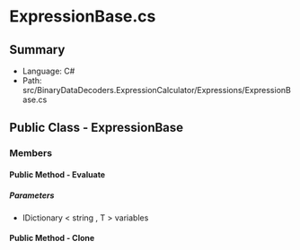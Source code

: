 ﻿# ExpressionBase.cs

## Summary

* Language: C#
* Path: src/BinaryDataDecoders.ExpressionCalculator/Expressions/ExpressionBase.cs

## Public Class - ExpressionBase

### Members

#### Public Method - Evaluate

#####  Parameters

 - IDictionary < string , T > variables 

#### Public Method - Clone


